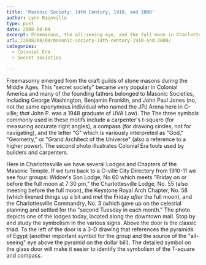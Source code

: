 ```yaml
---
title: 'Masonic Society: 14th Century, 1910, and 2008'
author: Lynn Rainville
type: post
date: 2008-08-04
excerpt: Freemasons, the all-seeing eye, and the full moon in Charlottesville.
url: /2008/08/04/masonic-society-14th-century-1910-and-2008/
categories:
  - Colonial Era
  - Secret Societies

---
```

Freemasonry emerged from the craft guilds of stone masons during the Middle Ages. This "secret society" became very popular in Colonial America and many of the founding fathers belonged to Masonic Societies, including George Washington, Benjamin Franklin, and John Paul Jones (no, not the same eponymous individual who named the JPJ Arena here in C-ville; _that_ John P. was a 1948 graduate of UVA Law). The [](http://www.msana.com/historyfm.asp) The three symbols commonly used in these motifs include a carpenter's t-square (for measuring accurate right angles), a compass (for drawing circles, not for navigating), and the letter "G" which is variously interpreted as "God," "Geometry," or "Grand Architect of the Universe" (also a reference to a higher power). The second photo illustrates Colonial Era tools used by builders and carpenters.

Here in Charlottesville we have several Lodges and Chapters of the Masonic Temple. If we turn back to a C-ville City Directory from 1910-11 we see four groups: Widow's Son Lodge, No 60 which meets "Friday on or before the full moon at 7:30 pm," the Charlottesville Lodge, No. 55 (also meeting before the full moon), the Keystone Royal Arch Chapter, No. 58 (which livened things up a bit and met the Friday _after_ the full moon), [](/2008/08/04/masonic-society-14th-century-1910-and-2008/223/) and the Charlottesville Commandry, No. 3 (which gave up on the celestial planning and settled for the "second Tuesday in each month." The photo depicts one of the lodges today, located along the downtown mall. Stop by and study the symbolism in the various signs. Above the door is the classic triad. To the left of the door is a 3-D drawing that references the pyramids of Egypt (another important symbol for the group and the source of the "all-seeing" eye above the pyramid on the dollar bill). The detailed symbol on the glass door will make it easier to identify the symbolism of the T-square and compass.
